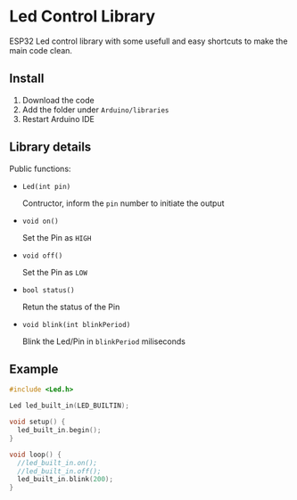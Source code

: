 # Led Control Library

ESP32 Led control library with some usefull and easy shortcuts to make the main code clean.

## Install

1. Download the code
2. Add the folder under `Arduino/libraries`
3. Restart Arduino IDE

## Library details

Public functions:

- `Led(int pin)`
    
    Contructor, inform the `pin` number to initiate the output

- `void on()`

    Set the Pin as `HIGH`

- `void off()`

    Set the Pin as `LOW`

- `bool status()`

    Retun the status of the Pin

- `void blink(int blinkPeriod)`

    Blink the Led/Pin in `blinkPeriod` miliseconds

## Example

```c++
#include <Led.h>

Led led_built_in(LED_BUILTIN);

void setup() {
  led_built_in.begin();
}

void loop() {
  //led_built_in.on();
  //led_built_in.off();
  led_built_in.blink(200); 
}
```
